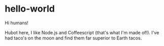 hello-world
===========

Hi humans!

Hubot here, I like Node.js and Coffeescript (that's what I'm made of!).
I've had taco's on the moon and find them far superior to Earth tacos.
